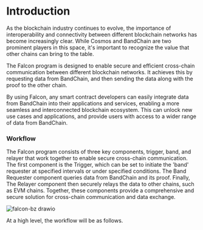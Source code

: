 <!--
order: 1
-->

# Introduction

As the blockchain industry continues to evolve, the importance of interoperability and connectivity between different blockchain networks has become increasingly clear. While Cosmos and BandChain are two prominent players in this space, it's important to recognize the value that other chains can bring to the table.

The Falcon program is designed to enable secure and efficient cross-chain communication between different blockchain networks. It achieves this by requesting data from BandChain, and then sending the data along with the proof to the other chain.

By using Falcon, any smart contract developers can easily integrate data from BandChain into their applications and services, enabling a more seamless and interconnected blockchain ecosystem. This can unlock new use cases and applications, and provide users with access to a wider range of data from BandChain.

### Workflow

The Falcon program consists of three key components, trigger, band, and relayer that work together to enable secure cross-chain communication. The first component is the Trigger, which can be set to initiate the 'band' requester at specified intervals or under specified conditions. The Band Requester component queries data from BandChain and its proof. Finally, The Relayer component then securely relays the data to other chains, such as EVM chains. Together, these components provide a comprehensive and secure solution for cross-chain communication and data exchange.

![falcon-bz drawio](https://user-images.githubusercontent.com/54426055/222410609-1e11f43f-8301-4866-94d8-4dbc46b7d024.png)

At a high level, the workflow will be as follows.
